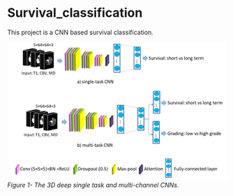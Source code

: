 # Survival_classification
This project is a CNN based survival classification. 
<p>
    <img src="network.png" alt>
    <em>Figure 1- The 3D deep single task and multi-channel CNNs.</em>
</p>
